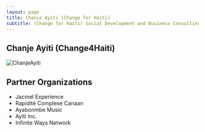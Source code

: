 ```yaml
---
layout: page
title: Chanje Ayiti (Change for Haiti)
subtitle: (Change for Haiti) Social Development and Business Consulting for Haiti's leaders. Building communities from the ground up.
---
```


## Chanje Ayiti (Change4Haiti)

![ChanjeAyiti](https://firebasestorage.googleapis.com/v0/b/eqmsystems.appspot.com/o/ChanjeAyiti.png?alt=media&token=72d10bae-f62f-4b19-bca5-fc9949d69b40)

## Partner Organizations

- Jacmel Experience
- Rapidité Complexe Canaan
- Ayabonmbe Music
- Ayiti Inc.
- Infinite Ways Network
